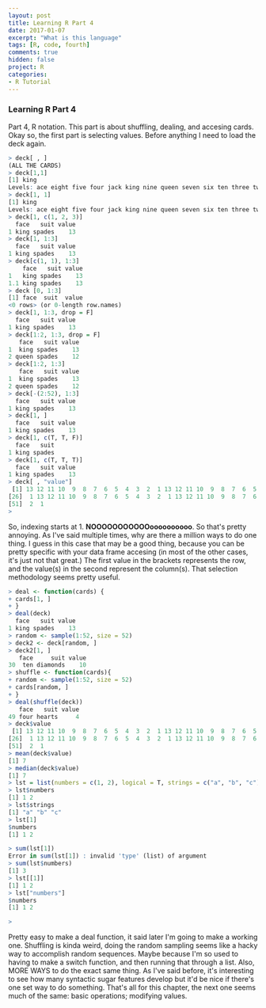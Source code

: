 ```yaml
---
layout: post
title: Learning R Part 4
date: 2017-01-07
excerpt: "What is this language"
tags: [R, code, fourth]
comments: true
hidden: false
project: R
categories:
- R Tutorial
---
```


### Learning R Part 4

Part 4, R notation. This part is about shuffling, dealing, and accesing cards. Okay so, the first part is selecting values. Before anything I need to load the deck again.

~~~ R
> deck[ , ]
(ALL THE CARDS)
> deck[1,1]
[1] king
Levels: ace eight five four jack king nine queen seven six ten three two
> deck[1, 1]
[1] king
Levels: ace eight five four jack king nine queen seven six ten three two
> deck[1, c(1, 2, 3)]
  face   suit value
1 king spades    13
> deck[1, 1:3]
  face   suit value
1 king spades    13
> deck[c(1, 1), 1:3]
    face   suit value
1   king spades    13
1.1 king spades    13
> deck [0, 1:3]
[1] face  suit  value
<0 rows> (or 0-length row.names)
> deck[1, 1:3, drop = F]
  face   suit value
1 king spades    13
> deck[1:2, 1:3, drop = F]
   face   suit value
1  king spades    13
2 queen spades    12
> deck[1:2, 1:3]
   face   suit value
1  king spades    13
2 queen spades    12
> deck[-(2:52), 1:3]
  face   suit value
1 king spades    13
> deck[1, ]
  face   suit value
1 king spades    13
> deck[1, c(T, T, F)]
  face   suit
1 king spades
> deck[1, c(T, T, T)]
  face   suit value
1 king spades    13
> deck[ , "value"]
 [1] 13 12 11 10  9  8  7  6  5  4  3  2  1 13 12 11 10  9  8  7  6  5  4  3  2
[26]  1 13 12 11 10  9  8  7  6  5  4  3  2  1 13 12 11 10  9  8  7  6  5  4  3
[51]  2  1
> 
~~~

So, indexing starts at 1. **NOOOOOOOOOOOoooooooooo**. So that's pretty annoying. As I've said multiple times, why are there a million ways to do one thing. I guess in this case that may be a good thing, because you can be pretty specific with your data frame accesing (in most of the other cases, it's just not that great.) The first value in the brackets represents the row, and the value(s) in the second represent the column(s). That selection methodology seems pretty useful.

~~~ R
> deal <- function(cards) {
+ cards[1, ]
+ }
> deal(deck)
  face   suit value
1 king spades    13
> random <- sample(1:52, size = 52)
> deck2 <- deck[random, ]
> deck2[1, ]
   face     suit value
30  ten diamonds    10
> shuffle <- function(cards){
+ random <- sample(1:52, size = 52)
+ cards[random, ]
+ }
> deal(shuffle(deck))
   face   suit value
49 four hearts     4
> deck$value
 [1] 13 12 11 10  9  8  7  6  5  4  3  2  1 13 12 11 10  9  8  7  6  5  4  3  2
[26]  1 13 12 11 10  9  8  7  6  5  4  3  2  1 13 12 11 10  9  8  7  6  5  4  3
[51]  2  1
> mean(deck$value)
[1] 7
> median(deck$value)
[1] 7
> lst = list(numbers = c(1, 2), logical = T, strings = c("a", "b", "c"))
> lst$numbers
[1] 1 2
> lst$strings
[1] "a" "b" "c"
> lst[1]
$numbers
[1] 1 2

> sum(lst[1])
Error in sum(lst[1]) : invalid 'type' (list) of argument
> sum(lst$numbers)
[1] 3
> lst[[1]]
[1] 1 2
> lst["numbers"]
$numbers
[1] 1 2

> 
~~~

Pretty easy to make a deal function, it said later I'm going to make a working one. Shuffling is kinda weird, doing the random sampling seems like a hacky way to accomplish random sequences. Maybe because I'm so used to having to make a switch function, and then running that through a list. Also, MORE WAYS to do the exact same thing. As I've said before, it's interesting to see how many syntactic sugar features develop but it'd be nice if there's one set way to do something. That's all for this chapter, the next one seems much of the same: basic operations; modifying values. 








